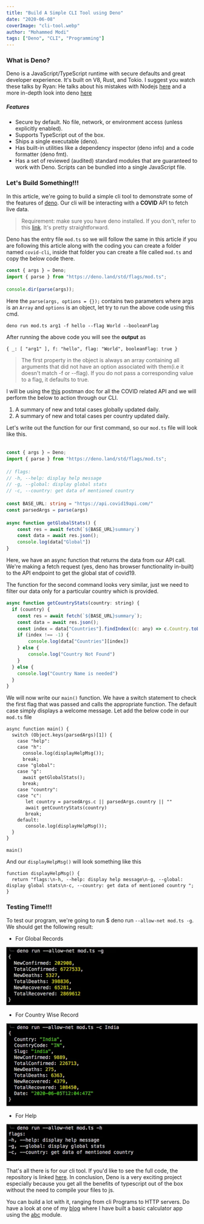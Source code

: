 ```yaml
---
title: "Build A Simple CLI Tool using Deno"
date: "2020-06-08"
coverImage: "cli-tool.webp"
author: "Mohammed Modi"
tags: ["Deno", "CLI", "Programming"]
---
```


### What is Deno?

Deno is a JavaScript/TypeScript runtime with secure defaults and great developer experience. It's built on V8, Rust, and Tokio.
I suggest you watch these talks by Ryan: He talks about his mistakes with Nodejs [here](https://www.youtube.com/watch?v=M3BM9TB-8yA&vl=en) and a more in-depth look into deno [here](https://www.youtube.com/watch?v=z6JRlx5NC9E)
##### Features
* Secure by default. No file, network, or environment access (unless explicitly enabled).
* Supports TypeScript out of the box.
* Ships a single executable (deno).
* Has built-in utilities like a dependency inspector (deno info) and a code formatter (deno fmt).
* Has a set of reviewed (audited) standard modules that are guaranteed to work with Deno.
Scripts can be bundled into a single JavaScript file.

### Let's Build Something!!!

In this article, we're going to build a simple cli tool to demonstrate some of the features of [deno](https://deno.land/). Our cli will be interacting with a **COVID** API to fetch live data.

> Requirement: make sure you have deno installed. If you don't, refer to this [link](/hello-world-deno/). It's pretty straightforward.

Deno has the entry file `mod.ts` so we will follow the same in this article if you are following this article along with the coding you can create a folder named `covid-cli`, inside that folder you can create a file called `mod.ts` and copy the below code there.

```ts
const { args } = Deno;
import { parse } from "https://deno.land/std/flags/mod.ts";

console.dir(parse(args));
```
Here the `parse(args, options = {});` contains two parameters where args is an `Array` and `options` is an object, let try to run the above code using this cmd.
```
deno run mod.ts arg1 -f hello --flag World --booleanFlag
```
After running the above code you will see the **output** as
```
{ _: [ "arg1" ], f: "hello", flag: "World", booleanFlag: true }
```
> The first property in the object is always an array containing all arguments that did not have an option associated with them(i.e it doesn't match -f or --flag). If you do not pass a corresponding value to a flag, it defaults to true.

I will be using the [this](https://documenter.getpostman.com/view/10808728/SzS8rjbc?version=latest) postman doc for all the COVID related API and we will perform the below to action through our CLI.
1. A summary of new and total cases globally updated daily.
2. A summary of new and total cases per country updated daily.

Let's write out the function for our first command, so our `mod.ts` file will look like this.
```ts

const { args } = Deno;
import { parse } from "https://deno.land/std/flags/mod.ts";

// flags:
// -h, --help: display help message
// -g, --global: display global stats
// -c, --country: get data of mentioned country

const BASE_URL: string = "https://api.covid19api.com/"
const parsedArgs = parse(args)

async function getGlobalStats() {
    const res = await fetch(`${BASE_URL}summary`)
    const data = await res.json();
    console.log(data["Global"])
}
```
Here, we have an async function that returns the data from our API call. We're making a fetch request (yes, deno has browser functionality in-built) to the API endpoint to get the global stat of covid19.

The function for the second command looks very similar, just we need to filter our data only for a particular country which is provided.

```javascript
async function getCountryStats(country: string) {
  if (country) {
    const res = await fetch(`${BASE_URL}summary`);
    const data = await res.json();
    const index = data["Countries"].findIndex((c: any) => c.Country.toLowerCase() === country.toLowerCase())
    if (index !== -1) {
        console.log(data["Countries"][index])
    } else {
        console.log("Country Not Found")
    }
  } else {
    console.log("Country Name is needed")
  }
}
```

We will now write our `main()` function. We have a switch statement to check the first flag that was passed and calls the appropriate function. The default case simply displays a welcome message. Let add the below code in our `mod.ts` file
```
async function main() {
  switch (Object.keys(parsedArgs)[1]) {
    case "help":
    case "h":
      console.log(displayHelpMsg());
      break;
    case "global":
    case "g":
      await getGlobalStats();
      break;
    case "country":
    case "c":
       let country = parsedArgs.c || parsedArgs.country || ""
       await getCountryStats(country)
       break;
    default:
       console.log(displayHelpMsg());
  }
}

main()
```
And our `displayHelpMsg()` will look something like this
```
function displayHelpMsg() {
  return "flags:\n-h, --help: display help message\n-g, --global: display global stats\n-c, --country: get data of mentioned country ";
}
```

### Testing Time!!!
To test our program, we're going to run $ deno run `--allow-net mod.ts -g`. We should get the following result:

* For Global Records

![global-data](global-data.webp)

* For Country Wise Record

![country-data](country-data.webp)

* For Help

![help](help.webp)

That's all there is for our cli tool. If you'd like to see the full code, the repository is linked [here](https://github.com/LoginRadius/engineering-blog-samples/tree/master/Deno/covid-cli). In conclusion, Deno is a very exciting project especially because you get all the benefits of typescript out of the box without the need to compile your files to js. 

You can build a lot with it, ranging from cli Programs to HTTP servers. Do have a look at one of my [blog](/a-webapp-in-deno/) where I have built a basic calculator app using the [abc](https://deno.land/x/abc@v1.3.3) module.





